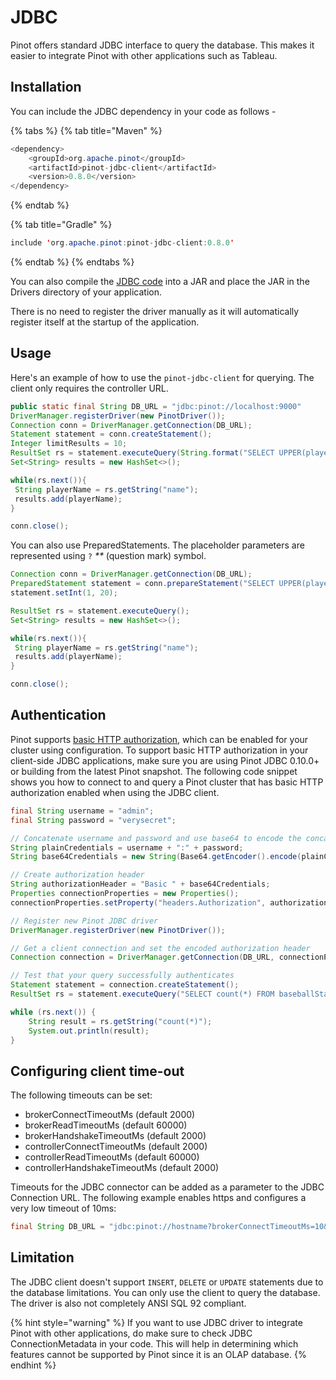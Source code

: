 # JDBC

Pinot offers standard JDBC interface to query the database. This makes it easier to integrate Pinot with other applications such as Tableau.

## Installation

You can include the JDBC dependency in your code as follows -

{% tabs %}
{% tab title="Maven" %}
```java
<dependency>
    <groupId>org.apache.pinot</groupId>
    <artifactId>pinot-jdbc-client</artifactId>
    <version>0.8.0</version>
</dependency>
```
{% endtab %}

{% tab title="Gradle" %}
```java
include 'org.apache.pinot:pinot-jdbc-client:0.8.0'
```
{% endtab %}
{% endtabs %}

You can also compile the [JDBC code](https://github.com/apache/pinot/tree/master/pinot-clients/pinot-jdbc-client) into a JAR and place the JAR in the Drivers directory of your application.

There is no need to register the driver manually as it will automatically register itself at the startup of the application.

## Usage

Here's an example of how to use the `pinot-jdbc-client` for querying. The client only requires the controller URL.

```java
public static final String DB_URL = "jdbc:pinot://localhost:9000"
DriverManager.registerDriver(new PinotDriver());
Connection conn = DriverManager.getConnection(DB_URL);
Statement statement = conn.createStatement();
Integer limitResults = 10;
ResultSet rs = statement.executeQuery(String.format("SELECT UPPER(playerName) AS name FROM baseballStats LIMIT %d", limitResults));
Set<String> results = new HashSet<>();

while(rs.next()){
 String playerName = rs.getString("name");
 results.add(playerName);
}

conn.close();
```

You can also use PreparedStatements. The placeholder parameters are represented using `?` _\*\*_ (question mark) symbol.

```java
Connection conn = DriverManager.getConnection(DB_URL);
PreparedStatement statement = conn.prepareStatement("SELECT UPPER(playerName) AS name FROM baseballStats WHERE age = ?");
statement.setInt(1, 20);

ResultSet rs = statement.executeQuery();
Set<String> results = new HashSet<>();

while(rs.next()){
 String playerName = rs.getString("name");
 results.add(playerName);
}

conn.close();
```

## Authentication

Pinot supports [basic HTTP authorization](broken-reference), which can be enabled for your cluster using configuration. To support basic HTTP authorization in your client-side JDBC applications, make sure you are using Pinot JDBC 0.10.0+ or building from the latest Pinot snapshot. The following code snippet shows you how to connect to and query a Pinot cluster that has basic HTTP authorization enabled when using the JDBC client.

```java
final String username = "admin";
final String password = "verysecret";

// Concatenate username and password and use base64 to encode the concatenated string
String plainCredentials = username + ":" + password;
String base64Credentials = new String(Base64.getEncoder().encode(plainCredentials.getBytes()));

// Create authorization header
String authorizationHeader = "Basic " + base64Credentials;
Properties connectionProperties = new Properties();
connectionProperties.setProperty("headers.Authorization", authorizationHeader);

// Register new Pinot JDBC driver
DriverManager.registerDriver(new PinotDriver());

// Get a client connection and set the encoded authorization header
Connection connection = DriverManager.getConnection(DB_URL, connectionProperties);

// Test that your query successfully authenticates
Statement statement = connection.createStatement();
ResultSet rs = statement.executeQuery("SELECT count(*) FROM baseballStats LIMIT 1;");

while (rs.next()) {
    String result = rs.getString("count(*)");
    System.out.println(result);
}
```

## Configuring client time-out

The following timeouts can be set:

* brokerConnectTimeoutMs (default 2000)
* brokerReadTimeoutMs (default 60000)
* brokerHandshakeTimeoutMs (default 2000)
* controllerConnectTimeoutMs (default 2000)
* controllerReadTimeoutMs (default 60000)
* controllerHandshakeTimeoutMs (default 2000)

Timeouts for the JDBC connector can be added as a parameter to the JDBC Connection URL. The following example enables https and configures a very low timeout of 10ms:

```java
final String DB_URL = "jdbc:pinot://hostname?brokerConnectTimeoutMs=10&brokerReadTimeoutMs=10&brokerHandshakeTimeoutMs=10&controllerConnectTimeoutMs=10&controllerReadTimeoutMs=10&scheme=https";
```

## Limitation

The JDBC client doesn't support `INSERT`, `DELETE` or `UPDATE` statements due to the database limitations. You can only use the client to query the database.\
The driver is also not completely ANSI SQL 92 compliant.

{% hint style="warning" %}
If you want to use JDBC driver to integrate Pinot with other applications, do make sure to check JDBC ConnectionMetadata in your code. This will help in determining which features cannot be supported by Pinot since it is an OLAP database.
{% endhint %}
